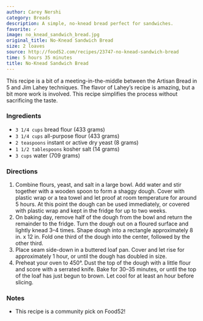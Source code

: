```yaml
---
author: Carey Nershi
category: Breads
description: A simple, no-knead bread perfect for sandwiches.
favorite: ✓
image: no_knead_sandwich_bread.jpg
original_title: No-Knead Sandwich Bread
size: 2 loaves
source: http://food52.com/recipes/23747-no-knead-sandwich-bread
time: 5 hours 35 minutes
title: No-Knead Sandwich Bread
---
```

This recipe is a bit of a meeting-in-the-middle between the Artisan Bread in 5 and Jim Lahey techniques. The flavor of Lahey’s recipe is amazing, but a bit more work is involved. This recipe simplifies the process without sacrificing the taste.

### Ingredients

* `3 1/4 cups` bread flour (433 grams)
* `3 1/4 cups` all-purpose flour (433 grams)
* `2 teaspoons` instant or active dry yeast (8 grams)
* `1 1/2 tablespoons` kosher salt (14 grams)
* `3 cups` water (709 grams)

### Directions

1. Combine flours, yeast, and salt in a large bowl. Add water and stir together with a wooden spoon to form a shaggy dough. Cover with plastic wrap or a tea towel and let proof at room temperature for around 5 hours. At this point the dough can be used immediately, or covered with plastic wrap and kept in the fridge for up to two weeks.
2. On baking day, remove half of the dough from the bowl and return the remainder to the fridge. Turn the dough out on a floured surface and lightly knead 3–4 times. Shape dough into a rectangle approximately 8 in. x 12 in. Fold one third of the dough into the center, followed by the other third.
3. Place seam side-down in a buttered loaf pan. Cover and let rise for approximately 1 hour, or until the dough has doubled in size.
4. Preheat your oven to 450°. Dust the top of the dough with a little flour and score with a serrated knife. Bake for 30–35 minutes, or until the top of the loaf has just begun to brown. Let cool for at least an hour before slicing.

### Notes

- This recipe is a community pick on Food52!
